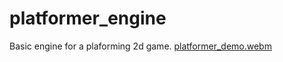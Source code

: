 # platformer_engine
Basic engine for a plaforming 2d game.
[platformer_demo.webm](https://github.com/Gwena-el/platformer_engine/assets/173023173/ada411d6-d71a-40be-a0d9-7e30029de6ca)


